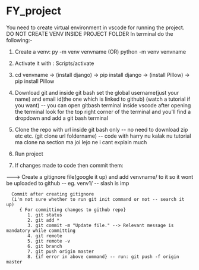 # FY_project

You need to create virtual environment in vscode for running the project. DO NOT CREATE VENV INSIDE PROJECT FOLDER
In terminal do the following:-

1. Create a venv: py -m venv venvname (OR) python -m venv venvname
2. Activate it with : Scripts/activate
3. cd venvname -> (install django) -> pip install django -> (install Pillow) -> pip install Pillow

4. Download git and inside git bash set the global username(just your name) and email id(the one which is linked to github) (watch a tutorial if you want) -- you can open gitbash terminal inside vscode after opening the terminal look for the top right corner of the terminal and you'll find a dropdown and add a git bash terminal
5. Clone the repo with url inside git bash only -- no need to download zip etc etc. (git clone url foldername) -- code with harry nu kalak nu tutorial ma clone na section ma joi lejo ne i cant explain much
6. Run project 

7. If changes made to code then commit them: 

---> Create a gitignore file(google it up) and add venvname/ to it so it wont be uploaded to github -- eg. venv1/ -- slash is imp

      Commit after creating gitignore
      (i'm not sure whether to run git init command or not -- search it up)
         { For committing changes to github repo} 
            1. git status
            2. git add *
            3. git commit -m "Update file." --> Relevant message is mandatory while committing
            4. git remote
            5. git remote -v
            6. git branch
            7. git push origin master
            8. {if error in above command} -- run: git push -f origin master


